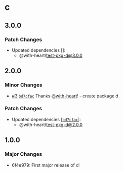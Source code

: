 # c

## 3.0.0

### Patch Changes

- Updated dependencies []:
  - @with-heart/test-pkg-d@3.0.0

## 2.0.0

### Minor Changes

- [#3](https://github.com/with-heart/changesets-pnpm-workspace-protocol-test/pull/3) [`bd7cfac`](https://github.com/with-heart/changesets-pnpm-workspace-protocol-test/commit/bd7cfac98fbe7f8bb87209883d375ea289880b55) Thanks [@with-heart](https://github.com/with-heart)! - create package d

### Patch Changes

- Updated dependencies [[`bd7cfac`](https://github.com/with-heart/changesets-pnpm-workspace-protocol-test/commit/bd7cfac98fbe7f8bb87209883d375ea289880b55)]:
  - @with-heart/test-pkg-d@2.0.0

## 1.0.0

### Major Changes

- 6f4e979: First major release of c!
